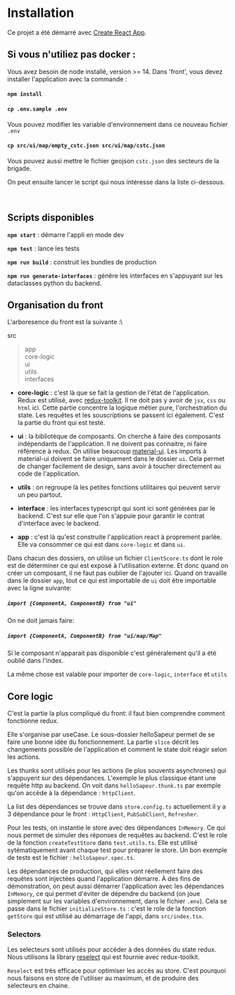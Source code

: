 # Installation

Ce projet a été démarré avec [Create React App](https://github.com/facebook/create-react-app).

## Si vous n'utiliez pas docker :

Vous avez besoin de node installé, version >= 14.
Dans 'front', vous devez installer l'application avec la commande :

#### `npm install`
#### `cp .env.sample .env`
Vous pouvez modifier les variable d'environnement dans ce nouveau fichier `.env`
#### `cp src/ui/map/empty_cstc.json src/ui/map/cstc.json`
Vous pouvez aussi mettre le fichier geojson `cstc.json` des secteurs de la brigade.

On peut ensuite lancer le script qui nous intéresse dans la liste ci-dessous.

<br/>

## Scripts disponibles

**`npm start`** : démarre l'appli en mode dev

**`npm test`** : lance les tests

**`npm run build`** : construit les bundles de production

**`npm run generate-interfaces`** : génère les interfaces en s'appuyant sur les dataclasses python du backend.

## Organisation du front

L'arboresence du front est la suivante :\

src

> app\
> core-logic\
> ui\
> utils\
> interfaces

- **core-logic** : c'est là que se fait la gestion de l'état de l'application. Redux est utilisé, avec [redux-toolkit](https://redux-toolkit.js.org/). Il ne doit pas y avoir de `jsx`, `css` ou `html` ici. Cette partie concentre la logique métier pure, l'orchestration du state. Les requêtes et les souscriptions se passent ici également. C'est la partie du front qui est testé.

- **ui** : la bibliotèque de composants. On cherche à faire des composants indépendants de l'application. Il ne doivent pas connaitre, ni faire référence à redux. On utilise beaucoup [material-ui](https://material-ui.com/). Les imports à material-ui doivent se faire uniquement dans le dossier `ui`. Cela permet de changer facilement de design, sans avoir à toucher directement au code de l'application.

- **utils** : on regroupe là les petites fonctions utilitaires qui peuvent servir un peu partout.

- **interface** : les interfaces typescript qui sont ici sont générées par le backend. C'est sur elle que l'on s'appuie pour garantir le contrat d'interface avec le backend.

- **app** : c'est là qu'est construite l'application react à proprement parlée. Elle va consommer ce qui est dans `core-logic` et dans `ui`.

Dans chacun des dossiers, on utilise un fichier `ClientScore.ts` dont le role est de déterminer ce qui est exposé à l'utilisation externe. Et donc quand on créer un composant, il ne faut pas oublier de l'ajouter ici. Quand on travaille dans le dossier `app`, tout ce qui est importable de `ui` doit être importable avec la ligne suivante:

##### `import {ComponentA, ComponentB} from "ui"`

On ne doit jamais faire:

##### `import {ComponentA, ComponentB} from "ui/map/Map"`

Si le composant n'apparait pas disponible c'est généralement qu'il a été oublié dans l'index.

La même chose est valable pour importer de `core-logic`, `interface` et `utils`

## Core logic

C'est la partie la plus compliqué du front: il faut bien comprendre comment fonctionne redux.

Elle s'organise par useCase. Le sous-dossier helloSapeur permet de se faire une bonne idée du fonctionnement. La partie `slice` décrit les changements possible de l'application et comment le state doit réagir selon les actions.

Les thunks sont utilisés pour les actions (le plus souvents asynchrones) qui s'appuyent sur des dépendances. L'exemple le plus classique étant une requête http au backend. On voit dans `helloSapeur.thunk.ts` par exemple qu'on accède à la dépendance : `httpClient`.

La list des dépendances se trouve dans `store.config.ts` actuellement il y a 3 dépendance pour le front : `HttpClient`, `PubSubClient`, `Refresher`.

Pour les tests, on instantie le store avec des dépendances `InMemory`. Ce qui nous permet de simuler des réponses de requêtes au backend. C'est le role de la fonction `createTestStore` dans `test.utils.ts`. Elle est utilisé sytématiquement avant chaque test pour préparer le store. Un bon exemple de tests est le fichier : `helloSapeur.spec.ts`.

Les dépendances de production, qui elles vont réellement faire des requêtes sont injectées quand l'application démarre. À des fins de démonstration, on peut aussi démarrer l'application avec les dépendances `InMemory`, ce qui permet d'éviter de dépendre du backend (on joue simplement sur les variables d'environnement, dans le fichier `.env`). Cela se passe dans le fichier `initializeStore.ts` : c'est le role de la fonction `getStore` qui est utilisé au démarrage de l'appi, dans `src/index.tsx`.

### Selectors

Les selecteurs sont utilisés pour accéder à des données du state redux. Nous utilisons la library [reselect](https://github.com/reduxjs/reselect) qui est fournie avec redux-toolkit.

`Reselect` est très efficace pour optimiser les accès au store. C'est pourquoi nous faisons en store de l'utiliser au maximum, et de produire des selecteurs en chaine.
